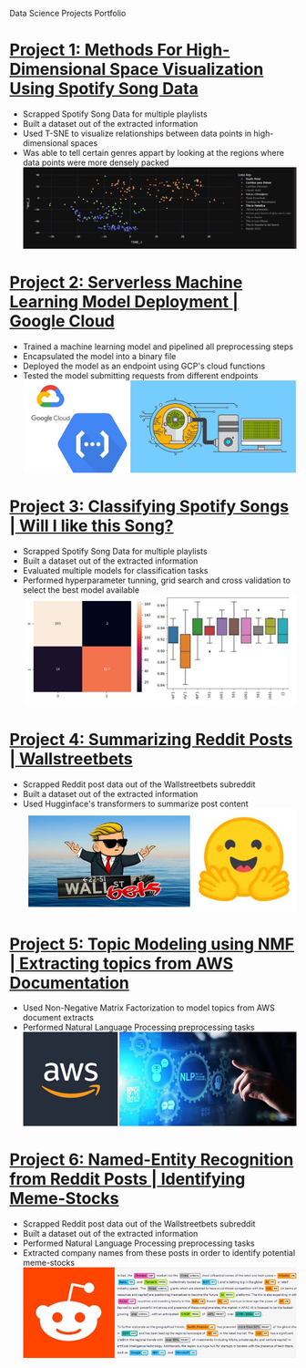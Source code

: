 Data Science Projects Portfolio

# [Project 1: Methods For High-Dimensional Space Visualization Using Spotify Song Data](https://github.com/irojasgo/spotifytsne)
- Scrapped Spotify Song Data for multiple playlists
- Built a dataset out of the extracted information
- Used T-SNE to visualize relationships between data points in  high-dimensional spaces
- Was able to tell certain genres appart by looking at the regions where data points were more densely packed
![](/images/Screenshot_4.jpg)

# [Project 2: Serverless Machine Learning Model Deployment | Google Cloud](www.google.com)
- Trained a machine learning model and pipelined all preprocessing steps
- Encapsulated the model into a binary file
- Deployed the model as an endpoint using GCP's cloud functions
- Tested the model submitting requests from different endpoints
![](/images/Screenshot_6.jpg)

# [Project 3: Classifying Spotify Songs | Will I like this Song?](https://github.com/irojasgo/spotifyclassifier)
- Scrapped Spotify Song Data for multiple playlists
- Built a dataset out of the extracted information
- Evaluated multiple models for classification tasks
- Performed hyperparameter tunning, grid search and cross validation to select the best model available 
![](/images/Screenshot_1.jpg)

# [Project 4: Summarizing Reddit Posts | Wallstreetbets](https://github.com/irojasgo/redditsummarizer)
- Scrapped Reddit post data out of the Wallstreetbets subreddit
- Built a dataset out of the extracted information
- Used Hugginface's transformers to summarize post content
![](/images/Screenshot_2.jpg)

# [Project 5: Topic Modeling using NMF | Extracting topics from AWS Documentation](https://github.com/irojasgo/nmf_awstopics)
- Used Non-Negative Matrix Factorization to model topics from AWS document extracts
- Performed Natural Language Processing preprocessing tasks 
![](/images/Screenshot_3.jpg)

# [Project 6: Named-Entity Recognition from Reddit Posts | Identifying Meme-Stocks](https://github.com/irojasgo/redditner)
- Scrapped Reddit post data out of the Wallstreetbets subreddit
- Built a dataset out of the extracted information
- Performed Natural Language Processing preprocessing tasks
- Extracted company names from these posts in order to identify potential meme-stocks
![](/images/Screenshot_5.jpg)
